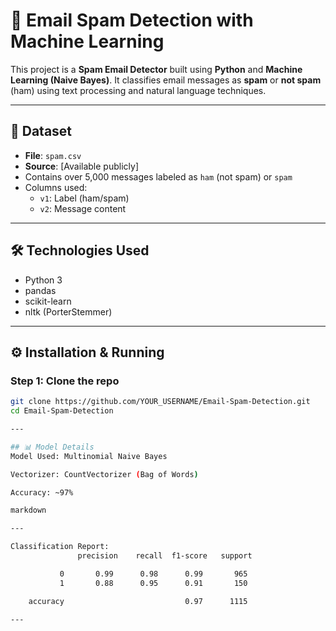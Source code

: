 # 📧 Email Spam Detection with Machine Learning

This project is a **Spam Email Detector** built using **Python** and **Machine Learning (Naive Bayes)**. It classifies email messages as **spam** or **not spam** (ham) using text processing and natural language techniques.

---

## 📂 Dataset
- **File**: `spam.csv`
- **Source**: [Available publicly]
- Contains over 5,000 messages labeled as `ham` (not spam) or `spam`
- Columns used:
  - `v1`: Label (ham/spam)
  - `v2`: Message content

---

## 🛠️ Technologies Used
- Python 3
- pandas
- scikit-learn
- nltk (PorterStemmer)

---

## ⚙️ Installation & Running

### Step 1: Clone the repo
```bash
git clone https://github.com/YOUR_USERNAME/Email-Spam-Detection.git
cd Email-Spam-Detection

---

## 📊 Model Details
Model Used: Multinomial Naive Bayes

Vectorizer: CountVectorizer (Bag of Words)

Accuracy: ~97%

markdown

---

Classification Report:
               precision    recall  f1-score   support

           0       0.99      0.98      0.99       965
           1       0.88      0.95      0.91       150

    accuracy                           0.97      1115

---

